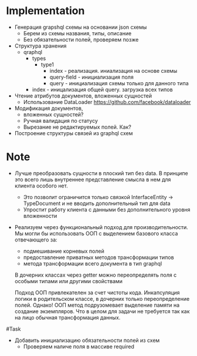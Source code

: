 # Implementation
 - Генерация grapshql схемы на основании json схемы
    - Берем из схемы названия, типы, описание
    - Без обязательности полей, проверяем позже
 - Структура хранения
    - qraphql
        - types
            - type1
                - index - реализация. иниализация на основе схемы
                - query-field - инициализация поля
                - query - инициализация схемы только для данного типа
        - index - иницализация общей query. загрузка всех типов
 - Чтение атрибутов документов, вложенных сущностей
    - Использование DataLoader https://github.com/facebook/dataloader
 - Модификация документов,
    - вложенных сущностей?
    - Ручная валидация по статусу
    - Вырезание не редактируемых полей. Как?
 - Построение структуры связей из graphql схем

# Note
- Лучше преобразовать сущности в плоский тип без data. В принципе это всего лишь внутреннее 
представление смысла в нем для клиента особого нет.
    - Это позволит ограничится только связкой InterfaceEntity -> TypeDocument 
    и не вводить дополнительный тип для data
    - Упростит работу клиента с данными без дополнительного уровня вложенности
    
- Реализуем через функциональный подход для производительности.
  Мы могли бы использовать ООП с выделением базового класса отвечающего за:
   - подмешивание корневых полей
   - предоставление приватных методов трансформации типов
   - метода трансформации всего документа в тип graphql
 
  В дочерних классах через getter можно переопределять поля с особыми типами или другими свойствами
 
  Подход ООП привлекателен за счет чистоты кода. Инкапсуляция логики в родительском классе, в дочерних только
  переопределение полей.
  Однако! ООП метод подрузомевает выделение памяти на создание экземпляров. Что в целом для задачи не требуется
  так как на лицо обычная трансформация данных.
  
#Task
- Добавить инициализацию обязательности полей из схем
    - Проверяем наличе поля в массиве required
    
 
